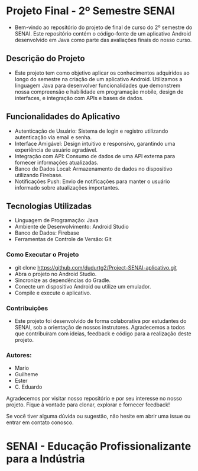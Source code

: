 # **Projeto Final - 2º Semestre SENAI**
 - Bem-vindo ao repositório do projeto de final de curso do 2º semestre do SENAI. Este repositório contém o código-fonte de um aplicativo Android desenvolvido em Java como parte das avaliações finais do nosso curso.

## **Descrição do Projeto**
 - Este projeto tem como objetivo aplicar os conhecimentos adquiridos ao longo do semestre na criação de um aplicativo Android. Utilizamos a linguagem Java para desenvolver funcionalidades que demonstrem nossa compreensão e habilidade em programação mobile, design de   
   interfaces, e integração com APIs e bases de dados.

## **Funcionalidades do Aplicativo**
 - Autenticação de Usuário: Sistema de login e registro utilizando autenticação via email e senha.
 - Interface Amigável: Design intuitivo e responsivo, garantindo uma experiência de usuário agradável.
 - Integração com API: Consumo de dados de uma API externa para fornecer informações atualizadas.
 - Banco de Dados Local: Armazenamento de dados no dispositivo utilizando Firebase.
 - Notificações Push: Envio de notificações para manter o usuário informado sobre atualizações importantes.
   
## **Tecnologias Utilizadas**
 - Linguagem de Programação: Java
 - Ambiente de Desenvolvimento: Android Studio
 - Banco de Dados: Firebase
 - Ferramentas de Controle de Versão: Git
   
### **Como Executar o Projeto**
 - git clone https://github.com/dudurtg2/Project-SENAI-aplicativo.git
 - Abra o projeto no Android Studio.
 - Sincronize as dependências do Gradle.
 - Conecte um dispositivo Android ou utilize um emulador.
 - Compile e execute o aplicativo.
   
### **Contribuições**
 - Este projeto foi desenvolvido de forma colaborativa por estudantes do SENAI, sob a orientação de nossos instrutores. Agradecemos a todos que contribuíram com ideias, feedback e código para a realização deste projeto.

### **Autores:**
 -  Mario
 -  Guilheme
 -  Ester
 -  C. Eduardo


Agradecemos por visitar nosso repositório e por seu interesse no nosso projeto. Fique à vontade para clonar, explorar e fornecer feedback!

Se você tiver alguma dúvida ou sugestão, não hesite em abrir uma issue ou entrar em contato conosco.

# **SENAI - Educação Profissionalizante para a Indústria**
